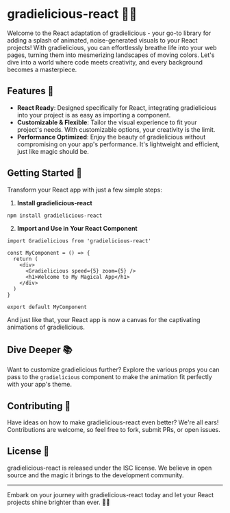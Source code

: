 # gradielicious-react 🌈✨

Welcome to the React adaptation of gradielicious - your go-to library for adding a splash of animated, noise-generated visuals to your React projects! With gradielicious, you can effortlessly breathe life into your web pages, turning them into mesmerizing landscapes of moving colors. Let's dive into a world where code meets creativity, and every background becomes a masterpiece.

## Features 🚀

- **React Ready**: Designed specifically for React, integrating gradielicious into your project is as easy as importing a component.
- **Customizable & Flexible**: Tailor the visual experience to fit your project's needs. With customizable options, your creativity is the limit.
- **Performance Optimized**: Enjoy the beauty of gradielicious without compromising on your app's performance. It's lightweight and efficient, just like magic should be.

## Getting Started 🎨

Transform your React app with just a few simple steps:

1. **Install gradielicious-react**

```bash
npm install gradielicious-react
```

2. **Import and Use in Your React Component**

```tsx
import Gradielicious from 'gradielicious-react'

const MyComponent = () => {
  return (
    <div>
      <Gradielicious speed={5} zoom={5} />
      <h1>Welcome to My Magical App</h1>
    </div>
  )
}

export default MyComponent
```

And just like that, your React app is now a canvas for the captivating animations of gradielicious.

## Dive Deeper 📚

Want to customize gradielicious further? Explore the various props you can pass to the `gradielicious` component to make the animation fit perfectly with your app's theme.

## Contributing 🤝

Have ideas on how to make gradielicious-react even better? We're all ears! Contributions are welcome, so feel free to fork, submit PRs, or open issues.

## License 📄

gradielicious-react is released under the ISC license. We believe in open source and the magic it brings to the development community.

---

Embark on your journey with gradielicious-react today and let your React projects shine brighter than ever. 🎇✨
